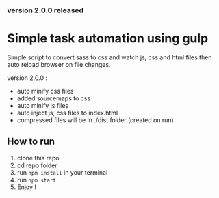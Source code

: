 ### version 2.0.0 released

# Simple task automation using gulp
Simple script to convert sass to css and watch js, css and html files then auto reload browser on file changes.

version 2.0.0 :
- auto minify css files
- added sourcemaps to css
- auto minify js files
- auto inject js, css files to index.html
- compressed files will be in ./dist folder (created on run)

## How to run
1. clone this repo
2. cd repo folder
3. run `npm install` in your terminal
4. run `npm start`
5. Enjoy !